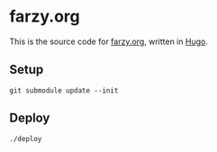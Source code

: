 # farzy.org

This is the source code for [farzy.org](https://farzy.org), written in [Hugo](https://gohugo.io).

## Setup

```shell
git submodule update --init
```

## Deploy

```shell
./deploy
```
